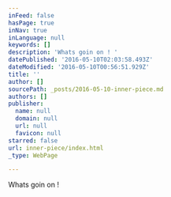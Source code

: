 ```yaml
---
inFeed: false
hasPage: true
inNav: true
inLanguage: null
keywords: []
description: 'Whats goin on ! '
datePublished: '2016-05-10T02:03:58.493Z'
dateModified: '2016-05-10T00:56:51.929Z'
title: ''
author: []
sourcePath: _posts/2016-05-10-inner-piece.md
authors: []
publisher:
  name: null
  domain: null
  url: null
  favicon: null
starred: false
url: inner-piece/index.html
_type: WebPage

---
```

Whats goin on !
